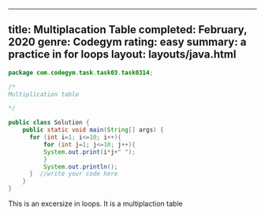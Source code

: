 ---
title: Multiplacation Table
completed: February, 2020
genre: Codegym
rating: easy
summary: a practice in for loops
layout: layouts/java.html
----

```java
package com.codegym.task.task03.task0314;

/* 
Multiplication table

*/

public class Solution {
    public static void main(String[] args) {
      for (int i=1; i<=10; i++){
          for (int j=1; j<=10; j++){
          System.out.print(i*j+" ");
          }
          System.out.println();
      }  //write your code here
    }
}
```
This is an excersize in loops. It is a multiplaction table 